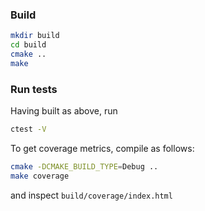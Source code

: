 ### Build ###
```bash
mkdir build
cd build
cmake ..
make
```

### Run tests ###
Having built as above, run
```bash
ctest -V
```
To get coverage metrics, compile as follows:
```bash
cmake -DCMAKE_BUILD_TYPE=Debug ..
make coverage
```
and inspect `build/coverage/index.html`

